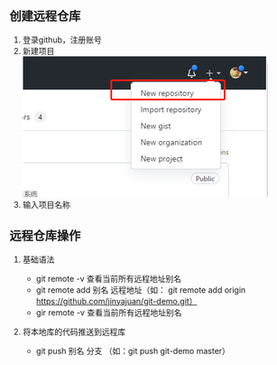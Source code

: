 ## 创建远程仓库
1. 登录github，注册账号
2. 新建项目 ![](./%E5%BE%AE%E4%BF%A1%E6%88%AA%E5%9B%BE_20220502182955.png)
3. 输入项目名称
   
## 远程仓库操作
1. 基础语法
   * git remote -v   查看当前所有远程地址别名
   * git remote add 别名 远程地址（如： git remote add origin https://github.com/jinyajuan/git-demo.git）
   * gir remote -v   查看当前所有远程地址别名
  
2. 将本地库的代码推送到远程库
   * git push 别名 分支 （如：git push git-demo master）